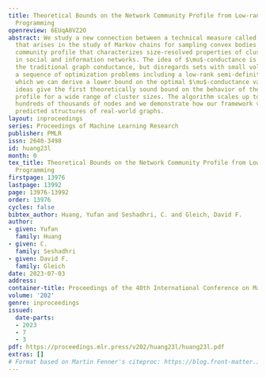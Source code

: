 ```yaml
---
title: Theoretical Bounds on the Network Community Profile from Low-rank Semi-definite
  Programming
openreview: 6EUqA8VZ2O
abstract: We study a new connection between a technical measure called $\mu$-conductance
  that arises in the study of Markov chains for sampling convex bodies and the network
  community profile that characterizes size-resolved properties of clusters and communities
  in social and information networks. The idea of $\mu$-conductance is similar to
  the traditional graph conductance, but disregards sets with small volume. We derive
  a sequence of optimization problems including a low-rank semi-definite program from
  which we can derive a lower bound on the optimal $\mu$-conductance value. These
  ideas give the first theoretically sound bound on the behavior of the network community
  profile for a wide range of cluster sizes. The algorithm scales up to graphs with
  hundreds of thousands of nodes and we demonstrate how our framework validates the
  predicted structures of real-world graphs.
layout: inproceedings
series: Proceedings of Machine Learning Research
publisher: PMLR
issn: 2640-3498
id: huang23l
month: 0
tex_title: Theoretical Bounds on the Network Community Profile from Low-rank Semi-definite
  Programming
firstpage: 13976
lastpage: 13992
page: 13976-13992
order: 13976
cycles: false
bibtex_author: Huang, Yufan and Seshadhri, C. and Gleich, David F.
author:
- given: Yufan
  family: Huang
- given: C.
  family: Seshadhri
- given: David F.
  family: Gleich
date: 2023-07-03
address: 
container-title: Proceedings of the 40th International Conference on Machine Learning
volume: '202'
genre: inproceedings
issued:
  date-parts:
  - 2023
  - 7
  - 3
pdf: https://proceedings.mlr.press/v202/huang23l/huang23l.pdf
extras: []
# Format based on Martin Fenner's citeproc: https://blog.front-matter.io/posts/citeproc-yaml-for-bibliographies/
---
```

